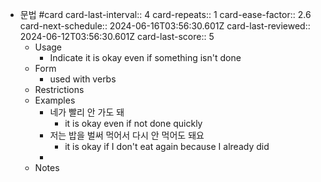 - 문법 #card
  card-last-interval:: 4
  card-repeats:: 1
  card-ease-factor:: 2.6
  card-next-schedule:: 2024-06-16T03:56:30.601Z
  card-last-reviewed:: 2024-06-12T03:56:30.601Z
  card-last-score:: 5
	- Usage
		- Indicate it is okay even if something isn't done
	- Form
		- used with verbs
	- Restrictions
	- Examples
		- 네가 빨리 안 가도 돼
			- it is okay even if not done quickly
		- 저는 밥을 벌써 먹어서 다시 안 먹어도 돼요
			- it is okay if I don't eat again because I already did
		-
	- Notes
